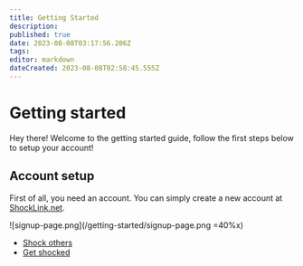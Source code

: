 ```yaml
---
title: Getting Started
description: 
published: true
date: 2023-08-08T03:17:56.206Z
tags: 
editor: markdown
dateCreated: 2023-08-08T02:58:45.555Z
---
```


# Getting started
Hey there! Welcome to the getting started guide, follow the first steps below to setup your account!

## Account setup

First of all, you need an account. You can simply create a new account at [ShockLink.net](https://shocklink.net/#/account/signup).

![signup-page.png](/getting-started/signup-page.png =40%x)


+ [Shock others]()
+ [Get shocked]()